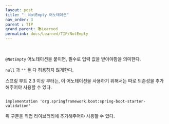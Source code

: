 ```yaml
---
layout: post
title: "· NotEmpty 어노테이션"
nav_order: 3
parent : TIP
grand_parent: 📚Learned
permalink: docs/Learned/TIP/NotEmpty
---
```


<br>

`@NotEmpty` 어노테이션을 붙이면, 필수로 입력 값을 받아야함을 의미한다.

`null` 과 `""` 둘 다 허용하지 않게한다.

스프링 부트 2.3 이상 부터는, 이 어노테이션을 사용하기 위해서는 따로 의존성을 추가해주어야 사용할 수 있다.

```

implementation 'org.springframework.boot:spring-boot-starter-validation'

```

위 구문을 직접 라이브러리에 추가해주어야 사용할 수 있다.